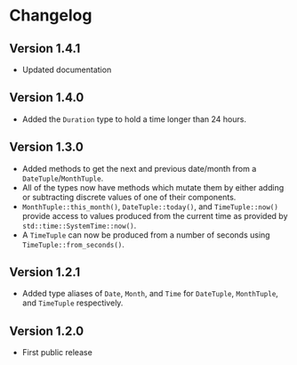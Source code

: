 Changelog
=========

Version 1.4.1
-------------

* Updated documentation

Version 1.4.0
-------------

* Added the `Duration` type to hold a time longer than 24 hours.

Version 1.3.0
-------------

* Added methods to get the next and previous date/month from a `DateTuple`/`MonthTuple`.
* All of the types now have methods which mutate them by either adding or subtracting discrete values of one of their components.
* `MonthTuple::this_month()`, `DateTuple::today()`, and `TimeTuple::now()` provide access to values produced from the current time as provided by `std::time::SystemTime::now()`.
* A `TimeTuple` can now be produced from a number of seconds using `TimeTuple::from_seconds()`.

Version 1.2.1
-------------

* Added type aliases of `Date`, `Month`, and `Time` for `DateTuple`, `MonthTuple`, and `TimeTuple` respectively.

Version 1.2.0
-------------

* First public release
